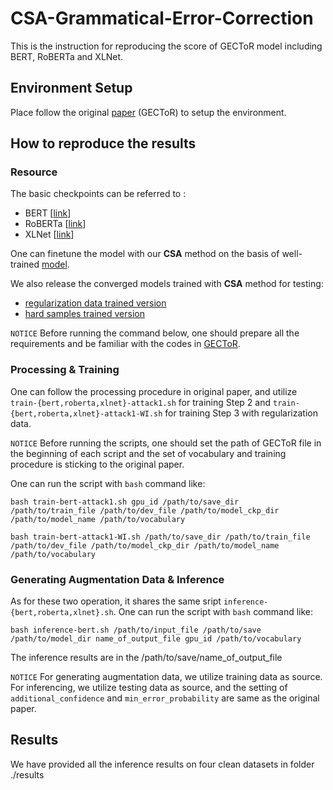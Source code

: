 # CSA-Grammatical-Error-Correction
This is the instruction for reproducing the score of GECToR model including BERT, RoBERTa and XLNet.

## Environment Setup
Place follow the original [paper](https://github.com/grammarly/gector) (GECToR) to setup the environment.

## How to reproduce the results
### Resource
The basic checkpoints can be referred to :
- BERT [[link](https://grammarly-nlp-data-public.s3.amazonaws.com/gector/bert_0_gectorv2.th)]
- RoBERTa [[link](https://grammarly-nlp-data-public.s3.amazonaws.com/gector/roberta_1_gectorv2.th)]
- XLNet [[link](https://grammarly-nlp-data-public.s3.amazonaws.com/gector/xlnet_0_gectorv2.th)]

One can finetune the model with our **CSA** method on the basis of well-trained [model](https://drive.google.com/drive/folders/1h_r46EswcT1q75qwje6h6yJpOxzAG8gP?usp=sharing). 

We also release the converged models trained with **CSA** method for testing:
 - [regularization data trained version]()
 - [hard samples trained version]()

`NOTICE`
Before running the command below, one should prepare all the requirements and be familiar with the codes in [GECToR](https://github.com/grammarly/gector).

### Processing & Training
One can follow the processing procedure in original paper, and utilize `train-{bert,roberta,xlnet}-attack1.sh` for training Step 2 and `train-{bert,roberta,xlnet}-attack1-WI.sh` for training Step 3 with regularization data.

`NOTICE` Before running the scripts, one should set the path of GECToR file in the beginning of each script and the set of vocabulary and training procedure is sticking to the original paper.

One can run the script with `bash` command like:
```
bash train-bert-attack1.sh gpu_id /path/to/save_dir /path/to/train_file /path/to/dev_file /path/to/model_ckp_dir /path/to/model_name /path/to/vocabulary

bash train-bert-attack1-WI.sh /path/to/save_dir /path/to/train_file /path/to/dev_file /path/to/model_ckp_dir /path/to/model_name /path/to/vocabulary
```
### Generating Augmentation Data & Inference
As for these two operation, it shares the same sript `inference-{bert,roberta,xlnet}.sh`.
One can run the script with `bash` command like:
```
bash inference-bert.sh /path/to/input_file /path/to/save /path/to/model_dir name_of_output_file gpu_id /path/to/vocabulary
```

The inference results are in the /path/to/save/name_of_output_file

`NOTICE`
For generating augmentation data, we utilize training data as source. 
For inferencing, we utilize testing data as source, and the setting of `additional_confidence` and `min_error_probability` are same as the original paper.

## Results
We have provided all the inference results on four clean datasets in folder ./results







